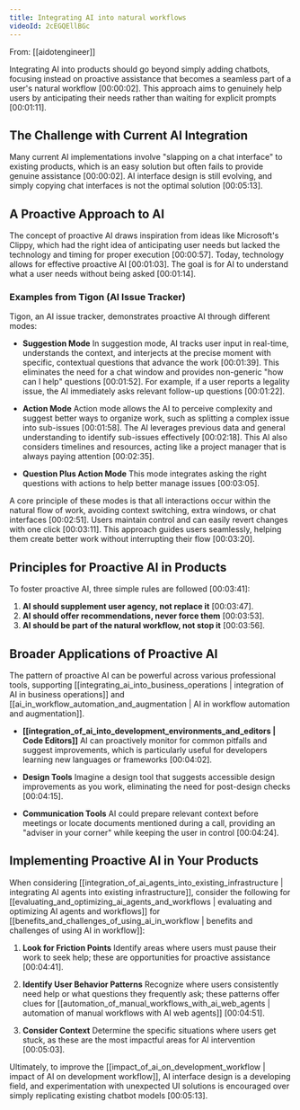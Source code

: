 ```yaml
---
title: Integrating AI into natural workflows
videoId: 2cEGQEllBGc
---
```


From: [[aidotengineer]] <br/> 

Integrating AI into products should go beyond simply adding chatbots, focusing instead on proactive assistance that becomes a seamless part of a user's natural workflow <a class="yt-timestamp" data-t="00:00:02">[00:00:02]</a>. This approach aims to genuinely help users by anticipating their needs rather than waiting for explicit prompts <a class="yt-timestamp" data-t="00:01:11">[00:01:11]</a>.

## The Challenge with Current AI Integration
Many current AI implementations involve "slapping on a chat interface" to existing products, which is an easy solution but often fails to provide genuine assistance <a class="yt-timestamp" data-t="00:00:02">[00:00:02]</a>. AI interface design is still evolving, and simply copying chat interfaces is not the optimal solution <a class="yt-timestamp" data-t="00:05:13">[00:05:13]</a>.

## A Proactive Approach to AI
The concept of proactive AI draws inspiration from ideas like Microsoft's Clippy, which had the right idea of anticipating user needs but lacked the technology and timing for proper execution <a class="yt-timestamp" data-t="00:00:57">[00:00:57]</a>. Today, technology allows for effective proactive AI <a class="yt-timestamp" data-t="00:01:03">[00:01:03]</a>. The goal is for AI to understand what a user needs without being asked <a class="yt-timestamp" data-t="00:01:14">[00:01:14]</a>.

### Examples from Tigon (AI Issue Tracker)
Tigon, an AI issue tracker, demonstrates proactive AI through different modes:

*   **Suggestion Mode**
    In suggestion mode, AI tracks user input in real-time, understands the context, and interjects at the precise moment with specific, contextual questions that advance the work <a class="yt-timestamp" data-t="00:01:39">[00:01:39]</a>. This eliminates the need for a chat window and provides non-generic "how can I help" questions <a class="yt-timestamp" data-t="00:01:52">[00:01:52]</a>. For example, if a user reports a legality issue, the AI immediately asks relevant follow-up questions <a class="yt-timestamp" data-t="00:01:22">[00:01:22]</a>.

*   **Action Mode**
    Action mode allows the AI to perceive complexity and suggest better ways to organize work, such as splitting a complex issue into sub-issues <a class="yt-timestamp" data-t="00:01:58">[00:01:58]</a>. The AI leverages previous data and general understanding to identify sub-issues effectively <a class="yt-timestamp" data-t="00:02:18">[00:02:18]</a>. This AI also considers timelines and resources, acting like a project manager that is always paying attention <a class="yt-timestamp" data-t="00:02:35">[00:02:35]</a>.

*   **Question Plus Action Mode**
    This mode integrates asking the right questions with actions to help better manage issues <a class="yt-timestamp" data-t="00:03:05">[00:03:05]</a>.

A core principle of these modes is that all interactions occur within the natural flow of work, avoiding context switching, extra windows, or chat interfaces <a class="yt-timestamp" data-t="00:02:51">[00:02:51]</a>. Users maintain control and can easily revert changes with one click <a class="yt-timestamp" data-t="00:03:11">[00:03:11]</a>. This approach guides users seamlessly, helping them create better work without interrupting their flow <a class="yt-timestamp" data-t="00:03:20">[00:03:20]</a>.

## Principles for Proactive AI in Products
To foster proactive AI, three simple rules are followed <a class="yt-timestamp" data-t="00:03:41">[00:03:41]</a>:
1.  **AI should supplement user agency, not replace it** <a class="yt-timestamp" data-t="00:03:47">[00:03:47]</a>.
2.  **AI should offer recommendations, never force them** <a class="yt-timestamp" data-t="00:03:53">[00:03:53]</a>.
3.  **AI should be part of the natural workflow, not stop it** <a class="yt-timestamp" data-t="00:03:56">[00:03:56]</a>.

## Broader Applications of Proactive AI
The pattern of proactive AI can be powerful across various professional tools, supporting [[integrating_ai_into_business_operations | integration of AI in business operations]] and [[ai_in_workflow_automation_and_augmentation | AI in workflow automation and augmentation]].

*   **[[integration_of_ai_into_development_environments_and_editors | Code Editors]]**
    AI can proactively monitor for common pitfalls and suggest improvements, which is particularly useful for developers learning new languages or frameworks <a class="yt-timestamp" data-t="00:04:02">[00:04:02]</a>.

*   **Design Tools**
    Imagine a design tool that suggests accessible design improvements as you work, eliminating the need for post-design checks <a class="yt-timestamp" data-t="00:04:15">[00:04:15]</a>.

*   **Communication Tools**
    AI could prepare relevant context before meetings or locate documents mentioned during a call, providing an "adviser in your corner" while keeping the user in control <a class="yt-timestamp" data-t="00:04:24">[00:04:24]</a>.

## Implementing Proactive AI in Your Products
When considering [[integration_of_ai_agents_into_existing_infrastructure | integrating AI agents into existing infrastructure]], consider the following for [[evaluating_and_optimizing_ai_agents_and_workflows | evaluating and optimizing AI agents and workflows]] for [[benefits_and_challenges_of_using_ai_in_workflow | benefits and challenges of using AI in workflow]]:

1.  **Look for Friction Points**
    Identify areas where users must pause their work to seek help; these are opportunities for proactive assistance <a class="yt-timestamp" data-t="00:04:41">[00:04:41]</a>.

2.  **Identify User Behavior Patterns**
    Recognize where users consistently need help or what questions they frequently ask; these patterns offer clues for [[automation_of_manual_workflows_with_ai_web_agents | automation of manual workflows with AI web agents]] <a class="yt-timestamp" data-t="00:04:51">[00:04:51]</a>.

3.  **Consider Context**
    Determine the specific situations where users get stuck, as these are the most impactful areas for AI intervention <a class="yt-timestamp" data-t="00:05:03">[00:05:03]</a>.

Ultimately, to improve the [[impact_of_ai_on_development_workflow | impact of AI on development workflow]], AI interface design is a developing field, and experimentation with unexpected UI solutions is encouraged over simply replicating existing chatbot models <a class="yt-timestamp" data-t="00:05:13">[00:05:13]</a>.